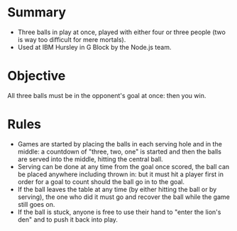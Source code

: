 # Summary
- Three balls in play at once, played with either four or three people (two is way too difficult for mere mortals).
- Used at IBM Hursley in G Block by the Node.js team.

# Objective
All three balls must be in the opponent's goal at once: then you win.

# Rules
- Games are started by placing the balls in each serving hole and in the middle: a countdown of "three, two, one" is started and then the balls are served into the middle, hitting the central ball.
- Serving can be done at any time from the goal once scored, the ball can be placed anywhere including thrown in: but it must hit a player first in order for a goal to count should the ball go in to the goal.
- If the ball leaves the table at any time (by either hitting the ball or by serving), the one who did it must go and recover the ball while the game still goes on.
- If the ball is stuck, anyone is free to use their hand to "enter the lion's den" and to push it back into play.
